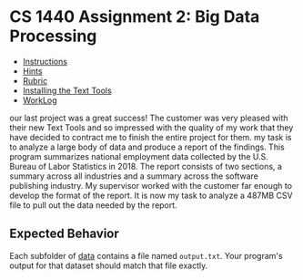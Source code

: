 # CS 1440 Assignment 2: Big Data Processing 

* [Instructions](doc/Instructions.md)
* [Hints](doc/Hints.md)
* [Rubric](doc/Rubric.md)
* [Installing the Text Tools](doc/Installing_Text_Tools.md)
* [WorkLog](doc/WorkLog.txt)

our last project was a great success! The customer was very pleased with their
new Text Tools and so impressed with the quality of my work that they have
decided to contract me to finish the entire project for them.
my task is to analyze a large body of data and produce a report of the
findings.  This program summarizes national employment data collected by the
U.S. Bureau of Labor Statistics in 2018. The report consists of two sections,
a summary across all industries and a summary across the software publishing
industry. My supervisor worked with the customer far enough to develop the format of the
report. It is now my task to analyze a 487MB CSV file to pull out the data
needed by the report.

## Expected Behavior

Each subfolder of [data](data) contains a file named `output.txt`.
Your program's output for that dataset should match that file exactly.

